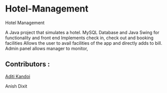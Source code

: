 # Hotel-Management
Hotel Management

A Java project that simulates a hotel.
MySQL Database and Java Swing for functionality and front end
Implements check in, check out and booking facilities
Allows the user to avail facilities of the app and directly adds to bill.
Admin panel allows manager to monitor,

## Contributors :

[Aditi Kandoi](https://github.com/aditikandoi)

Anish Dixit
